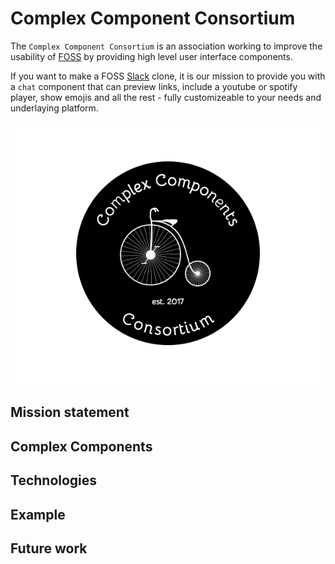 # Complex Component Consortium

The `Complex Component Consortium` is an association working to improve the usability of [FOSS](https://en.wikipedia.org/wiki/Free_and_open-source_software) by providing high level user interface components.

If you want to make a FOSS [Slack](https://slack.com/) clone, it is our mission to provide you with a `chat` component that can preview links, include a youtube or spotify player, show emojis and all the rest - fully customizeable to your needs and underlaying platform.

![Logo](ccc-logo.png)

## Mission statement

## Complex Components

## Technologies

## Example

## Future work
